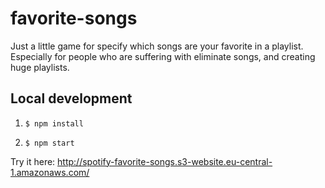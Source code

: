 # favorite-songs

Just a little game for specify which songs are your favorite in a playlist. Especially for people who are suffering with eliminate songs, and creating huge playlists.

## Local development

1. `$ npm install`

2. `$ npm start`

Try it here: http://spotify-favorite-songs.s3-website.eu-central-1.amazonaws.com/
